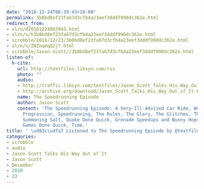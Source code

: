 ```yaml
---
date: "2018-12-24T06:39:43+10:00"
permalink: 3b8bd8ef23fa67d3cfb4a23eef3dddf990dc362e.html
redirect_from:
- sl/n/d20181224063943.html
- sl/n/s/h3b8bd8ef23fa67d3cfb4a23eef3dddf990dc362e.html
- scrobble/2018/12/23/3b8bd8ef23fa67d3cfb4a23eef3dddf990dc362e.html
- sl/n/s/ZNZnqmqQzj7.html
- scrobble/Jason-Scott//3b8bd8ef23fa67d3cfb4a23eef3dddf990dc362e.html
listen-of:
  h-cite:
    url: http://textfiles.libsyn.com/rss
    photo: ""
    audio:
    - http://traffic.libsyn.com/textfiles/Jason_Scott_Talks_His_Way_Out_of_It_-_Episode_46.mp3?dest-id=574323
    - http://archive.org/download/Jason_Scott_Talks_His_Way_Out_of_It-Podcast-by-Jason_Scott/The_Speedrunning_Episode.mp3
    name: The Speedrunning Episode
    author: Jason Scott
    content: 'The Speedrunning Episode: A Very-Ill-Advised Car Ride, World Record
      Progression, Speedrunning, The Rules, The Glory, The Glitches, The Thrills,
      Summoning Salt, Quake Done Quick, Grenade Speedups and Bunny Hops, History Lost,
      Games Done Quick, Time.'
title: ' \ud83c\udfa7 Listened to The Speedrunning Episode by @textfiles From #JasonScottTalksHisWayOutofIt'
categories:
- scrobble
- audio
- Jason Scott Talks His Way Out of It
- Jason Scott
- December
- 2018
- 23
---
```

